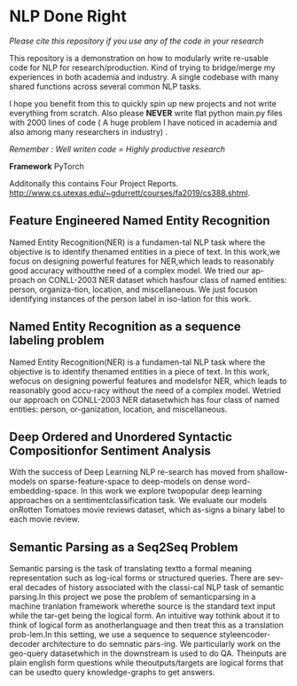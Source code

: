 # NLP Done Right

*Please cite this repository if you use any of the code in your research*

This repository is a demonstration on how to modularly write re-usable code for NLP for research/production. Kind of trying to bridge/merge my experiences in both academia and industry. A single codebase with many shared functions across several common NLP tasks. 

I hope you benefit from this to quickly spin up new projects and not write everything from scratch.
Also please **NEVER** write flat python main.py files with 2000 lines of code ( A huge problem I have noticed in academia and also among many researchers in industry) .  

*Remember : Well writen code = Highly productive research*

**Framework** PyTorch

Additonally this contains Four Project Reports.   
http://www.cs.utexas.edu/~gdurrett/courses/fa2019/cs388.shtml.  


## Feature Engineered Named Entity Recognition
Named Entity Recognition(NER) is a fundamen-tal NLP task where the objective is to identify thenamed  entities  in  a  piece  of  text.   In  this  work,we focus on designing powerful features for NER,which leads to reasonably good accuracy withoutthe  need  of  a  complex  model.   We  tried  our  ap-proach on CONLL-2003 NER dataset which hasfour  class  of  named  entities:  person,  organiza-tion,  location,  and miscellaneous.  We just focuson identifying instances of the person label in iso-lation for this work.

## Named Entity Recognition as a sequence labeling problem
Named Entity Recognition(NER) is a fundamen-tal NLP task where the objective is to identify thenamed entities in a piece of text. In this work, wefocus on designing powerful features and modelsfor  NER,  which  leads  to  reasonably  good  accu-racy  without  the  need  of  a  complex  model.   Wetried our approach on CONLL-2003 NER datasetwhich has four class of named entities: person, or-ganization, location, and miscellaneous.

## Deep Ordered and Unordered Syntactic Compositionfor Sentiment Analysis
With  the  success  of  Deep  Learning  NLP  re-search has moved from shallow-models on sparse-feature-space   to   deep-models   on   dense   word-embedding-space.   In  this  work  we  explore  twopopular deep learning approaches on a sentimentclassification  task.    We  evaluate  our  models  onRotten Tomatoes movie reviews dataset, which as-signs a binary label to each movie review.

## Semantic Parsing as a Seq2Seq Problem
Semantic  parsing  is  the  task  of  translating  textto  a  formal  meaning  representation  such  as  log-ical  forms  or  structured  queries.   There  are  sev-eral decades of history associated with the classi-cal NLP task of semantic parsing.In  this  project  we  pose  the  problem  of  semanticparsing in a machine tranlation framework wherethe source is the standard text input while the tar-get  being  the  logical  form.   An  intuitive  way  tothink about it to think of logical form as anotherlanguage and then treat this as a translation prob-lem.In this setting, we use a sequence to sequence styleencoder-decoder architecture to do semnatic pars-ing. We particularly work on the geo-query datasetwhich in the downstream is used to do QA. Theinputs are plain english form questions while theoutputs/targets are logical forms that can be usedto query knowledge-graphs to get answers.

